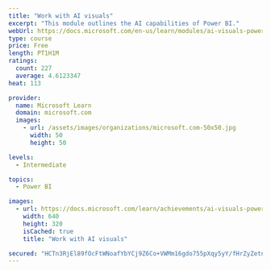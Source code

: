 ```yaml
---
title: "Work with AI visuals"
excerpt: "This module outlines the AI capabilities of Power BI."
webUrl: https://docs.microsoft.com/en-us/learn/modules/ai-visuals-power-bi/
type: course
price: Free
length: PT1H1M
ratings:
  count: 227
  average: 4.6123347
heat: 113

provider:
  name: Microsoft Learn
  domain: microsoft.com
  images:
    - url: /assets/images/organizations/microsoft.com-50x50.jpg
      width: 50
      height: 50

levels:
  - Intermediate

topics:
  - Power BI

images:
  - url: https://docs.microsoft.com/learn/achievements/ai-visuals-power-bi-social.png
    width: 640
    height: 320
    isCached: true
    title: "Work with AI visuals"

secured: "HCTn3RjEl89fOcFtWNoafYbYCj9Z6Co+VWMm16gdo755pXqy5yY/fHrZyZetn9qXJZb75pkBo43s9mtMbbn/DLZ1iiEVxDc9IAhp1Lq+zQ3tgtT6q4788eK+mnmCXcgWr0znC6n30xmfQorjQ0VTdbFLlj5jkRgZcsnl0i/CR80BSOk0uwDYaJz+HCaPI9LnJRXYMxfPq+Ymlj2hzik/mul3+I/uf2eyVx0au3GWrqHGoEtwkso7LEXVo4a+PtQhMffoCvUHZWgRWRHIN7KlGX9mQ3+XTxHnA/4HrS7LjWt1QjBYtuKmIwvDQtUY+mqV9ywPhqTE02+IcsJxaVXPx7C/lMiD5xtfX5qKDuJ1lLqr9xdtsmOwD7on0aQgzE3G4r9xOE0XAk2mO4QCpzxadinUlhAZiR9619JntkNbAZc=;/vdHek28mNdAcLqqdaeuTQ=="
---
```


